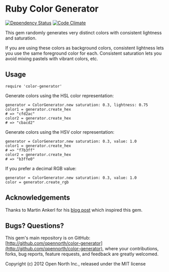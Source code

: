 # Ruby Color Generator

[![Dependency Status](https://gemnasium.com/opennorth/color-generator.png)](https://gemnasium.com/opennorth/color-generator)
[![Code Climate](https://codeclimate.com/badge.png)](https://codeclimate.com/github/opennorth/color-generator)

This gem randomly generates very distinct colors with consistent lightness and saturation.

If you are using these colors as background colors, consistent lightness lets you use the same foreground color for each. Consistent saturation lets you avoid mixing pastels with vibrant colors, etc.

## Usage

    require 'color-generator'

Generate colors using the HSL color representation:

    generator = ColorGenerator.new saturation: 0.3, lightness: 0.75
    color1 = generator.create_hex
    # => "cfd2ac"
    color2 = generator.create_hex
    # => "cbacd2"

Generate colors using the HSV color representation:

    generator = ColorGenerator.new saturation: 0.3, value: 1.0
    color1 = generator.create_hex
    # => "f7b3ff"
    color2 = generator.create_hex
    # => "b3ffe0"

If you prefer a decimal RGB value:

    generator = ColorGenerator.new saturation: 0.3, value: 1.0
    color = generator.create_rgb

## Acknowledgements

Thanks to Martin Ankerl for his [blog post](http://martin.ankerl.com/2009/12/09/how-to-create-random-colors-programmatically/) which inspired this gem.

## Bugs? Questions?

This gem's main repository is on GitHub: [http://github.com/opennorth/color-generator](http://github.com/opennorth/color-generator), where your contributions, forks, bug reports, feature requests, and feedback are greatly welcomed.

Copyright (c) 2012 Open North Inc., released under the MIT license
